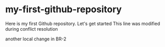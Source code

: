 # my-first-github-repository
Here is my first Github repository. Let's get started
This line was modified during conflict resolution

another local change in BR-2
